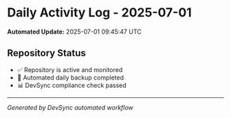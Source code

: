 # Daily Activity Log - 2025-07-01

**Automated Update:** 2025-07-01 09:45:47 UTC

## Repository Status
- ✅ Repository is active and monitored
- 🔄 Automated daily backup completed
- 📊 DevSync compliance check passed

---
*Generated by DevSync automated workflow*
